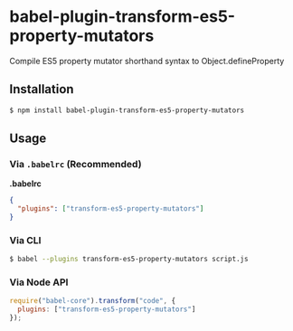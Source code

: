 # babel-plugin-transform-es5-property-mutators

Compile ES5 property mutator shorthand syntax to Object.defineProperty

## Installation

```sh
$ npm install babel-plugin-transform-es5-property-mutators
```

## Usage

### Via `.babelrc` (Recommended)

**.babelrc**

```json
{
  "plugins": ["transform-es5-property-mutators"]
}
```

### Via CLI

```sh
$ babel --plugins transform-es5-property-mutators script.js
```

### Via Node API

```javascript
require("babel-core").transform("code", {
  plugins: ["transform-es5-property-mutators"]
});
```
